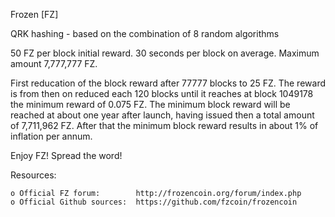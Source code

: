 Frozen [FZ]

QRK hashing - based on the combination of 8 random algorithms

50 FZ per block initial reward. 30 seconds per block on average.
Maximum amount 7,777,777 FZ.

First reducation of the block reward after 77777 blocks to 25 FZ. The reward
is from then on reduced each 120 blocks until it reaches at block 1049178 the 
minimum reward of 0.075 FZ. The minimum block reward will be reached at about
one year after launch, having issued then a total amount of 7,711,962 FZ. After
that the minimum block reward results in about 1% of inflation per annum.

Enjoy FZ! Spread the word!


Resources:

    o Official FZ forum:        http://frozencoin.org/forum/index.php
    o Official Github sources:  https://github.com/fzcoin/frozencoin


